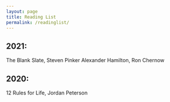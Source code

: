 ```yaml
---
layout: page
title: Reading List
permalink: /readinglist/
---
```


## 2021:
The Blank Slate, Steven Pinker
Alexander Hamilton, Ron Chernow

## 2020:
12 Rules for Life, Jordan Peterson




